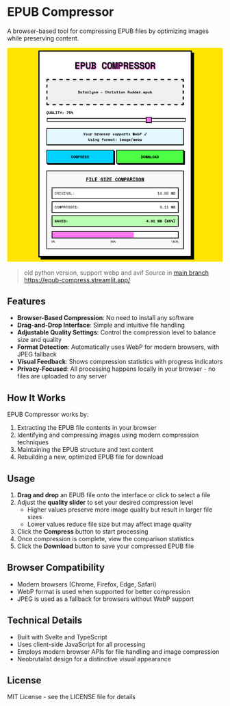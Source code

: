# EPUB Compressor

A browser-based tool for compressing EPUB files by optimizing images while preserving content.

![EPUB Compressor Screenshot](./Screenshot.png)

> old python version, support webp and avif
> Source in [main branch](https://github.com/icealtria/epub-compressor/tree/main)
> https://epub-compress.streamlit.app/

## Features

- **Browser-Based Compression**: No need to install any software
- **Drag-and-Drop Interface**: Simple and intuitive file handling
- **Adjustable Quality Settings**: Control the compression level to balance size and quality
- **Format Detection**: Automatically uses WebP for modern browsers, with JPEG fallback
- **Visual Feedback**: Shows compression statistics with progress indicators
- **Privacy-Focused**: All processing happens locally in your browser - no files are uploaded to any server

## How It Works

EPUB Compressor works by:
1. Extracting the EPUB file contents in your browser
2. Identifying and compressing images using modern compression techniques
3. Maintaining the EPUB structure and text content
4. Rebuilding a new, optimized EPUB file for download

## Usage

1. **Drag and drop** an EPUB file onto the interface or click to select a file
2. Adjust the **quality slider** to set your desired compression level
   - Higher values preserve more image quality but result in larger file sizes
   - Lower values reduce file size but may affect image quality
3. Click the **Compress** button to start processing
4. Once compression is complete, view the comparison statistics
5. Click the **Download** button to save your compressed EPUB file

## Browser Compatibility

- Modern browsers (Chrome, Firefox, Edge, Safari)
- WebP format is used when supported for better compression
- JPEG is used as a fallback for browsers without WebP support

## Technical Details

- Built with Svelte and TypeScript
- Uses client-side JavaScript for all processing
- Employs modern browser APIs for file handling and image compression
- Neobrutalist design for a distinctive visual appearance

## License

MIT License - see the LICENSE file for details